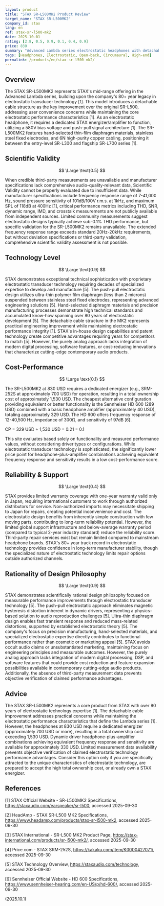 ```yaml
---
layout: product
title: "STAX SR-L500MK2 Product Review"
target_name: "STAX SR-L500MK2"
company_id: stax
lang: en
ref: stax-sr-l500-mk2
date: 2025-10-01
rating: [2.8, 0.5, 0.9, 0.1, 0.4, 0.9]
price: 830
summary: "Advanced Lambda series electrostatic headphones with detachable cable structure, demonstrating high technology level but limited by high total ownership cost due to required dedicated energizer and insufficient measurement data"
tags: [Headphones, Electrostatic, Open-back, Circumaural, High-end]
permalink: /products/en/stax-sr-l500-mk2/
---
```


## Overview

The STAX SR-L500MK2 represents STAX's mid-range offering in the Advanced Lambda series, building upon the company's 80+ year legacy in electrostatic transducer technology [1]. This model introduces a detachable cable structure as the key improvement over the original SR-L500, addressing user convenience concerns while maintaining the core electrostatic performance characteristics [1]. As an electrostatic headphone, it requires a dedicated STAX energizer/amplifier to function, utilizing a 580V bias voltage and push-pull signal architecture [1]. The SR-L500MK2 features hand-selected thin-film diaphragm materials, stainless steel fixed electrodes, and 6N high-purity copper cabling, positioning it between the entry-level SR-L300 and flagship SR-L700 series [1].

## Scientific Validity

$$ \Large \text{0.5} $$

When credible third-party measurements are unavailable and manufacturer specifications lack comprehensive audio-quality-relevant data, Scientific Validity cannot be properly evaluated due to insufficient data. While manufacturer specifications include frequency response range of 7-41,000 Hz, sound pressure sensitivity of 101dB/100V r.m.s. at 1kHz, and maximum SPL of 118dB at 400Hz [1], critical performance metrics including THD, SNR, dynamic range, IMD, and crosstalk measurements are not publicly available from independent sources. Limited community measurements suggest electrostatic designs typically achieve sub-0.1% THD performance, but specific validation for the SR-L500MK2 remains unavailable. The extended frequency response range exceeds standard 20Hz-20kHz requirements, but without deviation specifications or third-party validation, comprehensive scientific validity assessment is not possible.

## Technology Level

$$ \Large \text{0.9} $$

STAX demonstrates exceptional technical sophistication with proprietary electrostatic transducer technology requiring decades of specialized expertise to develop and manufacture [5]. The push-pull electrostatic design utilizes ultra-thin polymer film diaphragm (less than 2 microns) suspended between stainless steel fixed electrodes, representing advanced engineering solutions [5]. Hand-selected diaphragm materials and precision manufacturing processes demonstrate high technical standards and accumulated know-how spanning over 80 years of electrostatic development [5]. The detachable cable structure in the MK2 represents practical engineering improvement while maintaining electrostatic performance integrity [1]. STAX's in-house design capabilities and patent technology create competitive advantages requiring years for competitors to match [5]. However, the purely analog approach lacks integration of modern digital processing, software features, or cost-reducing innovations that characterize cutting-edge contemporary audio products.

## Cost-Performance

$$ \Large \text{0.1} $$

The SR-L500MK2 at 830 USD requires a dedicated energizer (e.g., SRM-252S at approximately 700 USD) for operation, resulting in a total ownership cost of approximately 1,530 USD. The cheapest alternative configuration providing equivalent or better functionality is the Sennheiser HD 600 (289 USD) combined with a basic headphone amplifier (approximately 40 USD), totaling approximately 329 USD. The HD 600 offers frequency response of 12-40,500 Hz, impedance of 300Ω, and sensitivity of 97dB [6].

CP = 329 USD ÷ 1,530 USD = 0.21 = 0.1

This site evaluates based solely on functionality and measured performance values, without considering driver types or configurations. While electrostatic transducer technology is sophisticated, the significantly lower price point for headphone-plus-amplifier combinations achieving equivalent frequency response and sensitivity results in a low cost-performance score.

## Reliability & Support

$$ \Large \text{0.4} $$

STAX provides limited warranty coverage with one-year warranty valid only in Japan, requiring international customers to work through authorized distributors for service. Non-authorized imports may necessitate shipping to Japan for repairs, creating potential inconvenience and cost. The electrostatic design benefits from inherently simple construction with few moving parts, contributing to long-term reliability potential. However, the limited global support infrastructure and below-average warranty period (compared to typical 2-year industry standard) reduce the reliability score. Third-party repair services exist but remain limited compared to mainstream headphone brands. STAX's 80+ year track record in electrostatic technology provides confidence in long-term manufacturer stability, though the specialized nature of electrostatic technology limits repair options outside authorized channels.

## Rationality of Design Philosophy

$$ \Large \text{0.9} $$

STAX demonstrates scientifically rational design philosophy focused on measurable performance improvements through electrostatic transducer technology [5]. The push-pull electrostatic approach eliminates magnetic hysteresis distortion inherent in dynamic drivers, representing a physics-based solution to audio reproduction challenges [5]. Ultra-thin diaphragm design enables fast transient response and reduced mass-related distortions, supported by established electrostatic theory [5]. The company's focus on precision manufacturing, hand-selected materials, and specialized electrostatic expertise directly contributes to functional performance rather than cosmetic or marketing appeal [5]. STAX avoids occult audio claims or unsubstantiated marketing, maintaining focus on engineering principles and measurable outcomes. However, the purely analog approach lacks integration of modern digital processing, DSP, and software features that could provide cost reduction and feature expansion possibilities available in contemporary cutting-edge audio products. Additionally, the absence of third-party measurement data prevents objective verification of claimed performance advantages.

## Advice

The STAX SR-L500MK2 represents a core product from STAX with over 80 years of electrostatic technology expertise [1]. The detachable cable improvement addresses practical concerns while maintaining the electrostatic performance characteristics that define the Lambda series [1]. However, the headphones at 830 USD require a dedicated energizer (approximately 700 USD or more), resulting in a total ownership cost exceeding 1,530 USD. Dynamic driver headphone-plus-amplifier combinations achieving equivalent frequency response and sensitivity are available for approximately 330 USD. Limited measurement data availability prevents objective verification of claimed electrostatic technology performance advantages. Consider this option only if you are specifically attracted to the unique characteristics of electrostatic technology, are prepared to accept the high total ownership cost, or already own a STAX energizer.

## References

[1] STAX Official Website - SR-L500MK2 Specifications, https://staxaudio.com/earspeaker/sr-l500, accessed 2025-09-30

[2] HeadAmp - STAX SR-L500 MK2 Specifications, https://www.headamp.com/products/stax-sr-l500-mk2, accessed 2025-09-30

[3] STAX International - SR-L500 MK2 Product Page, https://stax-international.com/products/sr-l500-mk2/, accessed 2025-09-30

[4] Price.com - STAX SRM-252S, https://kakaku.com/item/K0000427071/, accessed 2025-09-30

[5] STAX Technology Overview, https://staxaudio.com/technology, accessed 2025-09-30

[6] Sennheiser Official Website - HD 600 Specifications, https://www.sennheiser-hearing.com/en-US/p/hd-600/, accessed 2025-09-30

(2025.10.1)